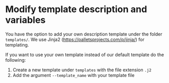 # Modify template description and variables

You have the option to add your own description template under the folder `templates/`. We use Jinja2 (https://palletsprojects.com/p/jinja/) for templating.

If you want to use your own template instead of our default template do the following:

1. Create a new template under `templates` with the file extension `.j2`
2. Add the argument `--template_name` with your template file
